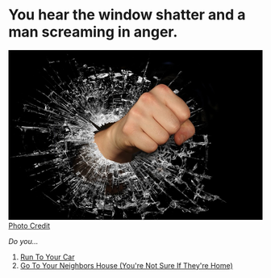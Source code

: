 # You hear the window shatter and a man screaming in anger.  

![image](../images/shatter.jpg)  
[Photo Credit](https://pixabay.com/en/fist-strength-anger-tear-breeze-1148029/)  

_Do you..._

1. [Run To Your Car](car-issue.md)
2. [Go To Your Neighbors House (You're Not Sure If They're Home)](neighbors-ending.md)